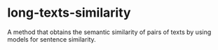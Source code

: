 # long-texts-similarity
A method that obtains the semantic similarity of pairs of texts by using models for sentence similarity.

